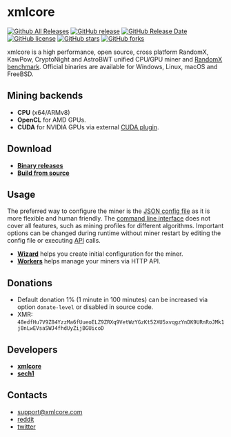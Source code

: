 # xmlcore

[![Github All Releases](https://img.shields.io/github/downloads/xmlcore/xmlcore/total.svg)](https://github.com/xmlcore/xmlcore/releases)
[![GitHub release](https://img.shields.io/github/release/xmlcore/xmlcore/all.svg)](https://github.com/xmlcore/xmlcore/releases)
[![GitHub Release Date](https://img.shields.io/github/release-date/xmlcore/xmlcore.svg)](https://github.com/xmlcore/xmlcore/releases)
[![GitHub license](https://img.shields.io/github/license/xmlcore/xmlcore.svg)](https://github.com/xmlcore/xmlcore/blob/master/LICENSE)
[![GitHub stars](https://img.shields.io/github/stars/xmlcore/xmlcore.svg)](https://github.com/xmlcore/xmlcore/stargazers)
[![GitHub forks](https://img.shields.io/github/forks/xmlcore/xmlcore.svg)](https://github.com/xmlcore/xmlcore/network)

xmlcore is a high performance, open source, cross platform RandomX, KawPow, CryptoNight and AstroBWT unified CPU/GPU miner and [RandomX benchmark](https://xmlcore.com/benchmark). Official binaries are available for Windows, Linux, macOS and FreeBSD.

## Mining backends
- **CPU** (x64/ARMv8)
- **OpenCL** for AMD GPUs.
- **CUDA** for NVIDIA GPUs via external [CUDA plugin](https://github.com/xmlcore/xmlcore-cuda).

## Download
* **[Binary releases](https://github.com/xmlcore/xmlcore/releases)**
* **[Build from source](https://xmlcore.com/docs/miner/build)**

## Usage
The preferred way to configure the miner is the [JSON config file](https://xmlcore.com/docs/miner/config) as it is more flexible and human friendly. The [command line interface](https://xmlcore.com/docs/miner/command-line-options) does not cover all features, such as mining profiles for different algorithms. Important options can be changed during runtime without miner restart by editing the config file or executing [API](https://xmlcore.com/docs/miner/api) calls.

* **[Wizard](https://xmlcore.com/wizard)** helps you create initial configuration for the miner.
* **[Workers](http://workers.xmlcore.info)** helps manage your miners via HTTP API.

## Donations
* Default donation 1% (1 minute in 100 minutes) can be increased via option `donate-level` or disabled in source code.
* XMR: `48edfHu7V9Z84YzzMa6fUueoELZ9ZRXq9VetWzYGzKt52XU5xvqgzYnDK9URnRoJMk1j8nLwEVsaSWJ4fhdUyZijBGUicoD`

## Developers
* **[xmlcore](https://github.com/xmlcore)**
* **[sech1](https://github.com/SChernykh)**

## Contacts
* support@xmlcore.com
* [reddit](https://www.reddit.com/user/xmlcore/)
* [twitter](https://twitter.com/xmlcore_dev)
